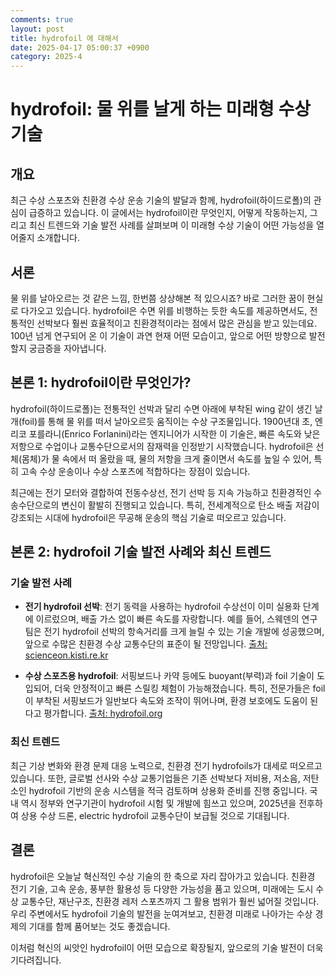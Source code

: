 ```yaml
---
comments: true
layout: post
title: hydrofoil 에 대해서
date: 2025-04-17 05:00:37 +0900
category: 2025-4
---
```


# hydrofoil: 물 위를 날게 하는 미래형 수상 기술

## 개요
최근 수상 스포츠와 친환경 수상 운송 기술의 발달과 함께, hydrofoil(하이드로폴)의 관심이 급증하고 있습니다. 이 글에서는 hydrofoil이란 무엇인지, 어떻게 작동하는지, 그리고 최신 트렌드와 기술 발전 사례를 살펴보며 이 미래형 수상 기술이 어떤 가능성을 열어줄지 소개합니다.

## 서론
물 위를 날아오르는 것 같은 느낌, 한번쯤 상상해본 적 있으시죠? 바로 그러한 꿈이 현실로 다가오고 있습니다. hydrofoil은 수면 위를 비행하는 듯한 속도를 제공하면서도, 전통적인 선박보다 훨씬 효율적이고 친환경적이라는 점에서 많은 관심을 받고 있는데요. 100년 넘게 연구되어 온 이 기술이 과연 현재 어떤 모습이고, 앞으로 어떤 방향으로 발전할지 궁금증을 자아냅니다.

## 본론 1: hydrofoil이란 무엇인가?
hydrofoil(하이드로폴)는 전통적인 선박과 달리 수면 아래에 부착된 wing 같이 생긴 날개(foil)를 통해 물 위를 떠서 날아오르듯 움직이는 수상 구조물입니다. 1900년대 초, 엔리코 포를라니(Enrico Forlanini)라는 엔지니어가 시작한 이 기술은, 빠른 속도와 낮은 저항으로 수업이나 교통수단으로서의 잠재력을 인정받기 시작했습니다. hydrofoil은 선체(몸체)가 물 속에서 떠 올랐을 때, 물의 저항을 크게 줄이면서 속도를 높일 수 있어, 특히 고속 수상 운송이나 수상 스포츠에 적합하다는 장점이 있습니다.

최근에는 전기 모터와 결합하여 전동수상선, 전기 선박 등 지속 가능하고 친환경적인 수송수단으로의 변신이 활발히 진행되고 있습니다. 특히, 전세계적으로 탄소 배출 저감이 강조되는 시대에 hydrofoil은 무공해 운송의 핵심 기술로 떠오르고 있습니다.

## 본론 2: hydrofoil 기술 발전 사례와 최신 트렌드
### 기술 발전 사례
- **전기 hydrofoil 선박**: 전기 동력을 사용하는 hydrofoil 수상선이 이미 실용화 단계에 이르렀으며, 배출 가스 없이 빠른 속도를 자랑합니다. 예를 들어, 스웨덴의 연구팀은 전기 hydrofoil 선박의 항속거리를 크게 늘릴 수 있는 기술 개발에 성공했으며, 앞으로 수많은 친환경 수상 교통수단의 표준이 될 전망입니다. [출처: scienceon.kisti.re.kr](https://scienceon.kisti.re.kr)

- **수상 스포츠용 hydrofoil**: 서핑보드나 카약 등에도 buoyant(부력)과 foil 기술이 도입되어, 더욱 안정적이고 빠른 스릴킹 체험이 가능해졌습니다. 특히, 전문가들은 foil이 부착된 서핑보드가 일반보다 속도와 조작이 뛰어나며, 환경 보호에도 도움이 된다고 평가합니다. [출처: hydrofoil.org](https://www.hydrofoil.org/)

### 최신 트렌드
최근 기상 변화와 환경 문제 대응 노력으로, 친환경 전기 hydrofoils가 대세로 떠오르고 있습니다. 또한, 글로벌 선사와 수상 교통기업들은 기존 선박보다 저비용, 저소음, 저탄소인 hydrofoil 기반의 운송 시스템을 적극 검토하며 상용화 준비를 진행 중입니다. 국내 역시 정부와 연구기관이 hydrofoil 시험 및 개발에 힘쓰고 있으며, 2025년을 전후하여 상용 수상 드론, electric hydrofoil 교통수단이 보급될 것으로 기대됩니다.

## 결론
hydrofoil은 오늘날 혁신적인 수상 기술의 한 축으로 자리 잡아가고 있습니다. 친환경 전기 기술, 고속 운송, 풍부한 활용성 등 다양한 가능성을 품고 있으며, 미래에는 도시 수상 교통수단, 재난구조, 친환경 레저 스포츠까지 그 활용 범위가 훨씬 넓어질 것입니다. 우리 주변에서도 hydrofoil 기술의 발전을 눈여겨보고, 친환경 미래로 나아가는 수상 경제의 기대를 함께 품어보는 것도 좋겠습니다.  

이처럼 혁신의 씨앗인 hydrofoil이 어떤 모습으로 확장될지, 앞으로의 기술 발전이 더욱 기다려집니다.